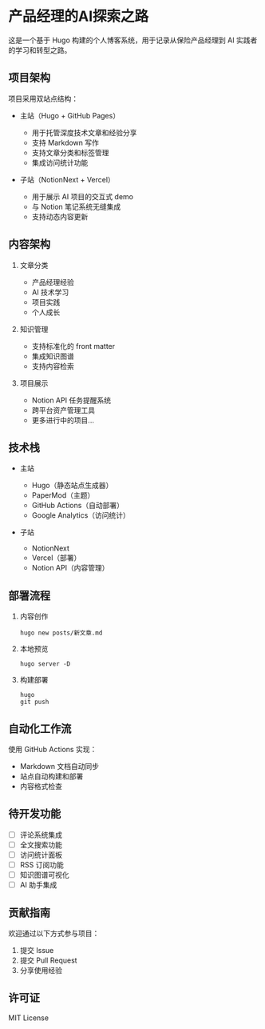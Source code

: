 # 产品经理的AI探索之路

这是一个基于 Hugo 构建的个人博客系统，用于记录从保险产品经理到 AI 实践者的学习和转型之路。

## 项目架构

项目采用双站点结构：

- 主站（Hugo + GitHub Pages）
  - 用于托管深度技术文章和经验分享
  - 支持 Markdown 写作
  - 支持文章分类和标签管理
  - 集成访问统计功能

- 子站（NotionNext + Vercel）
  - 用于展示 AI 项目的交互式 demo
  - 与 Notion 笔记系统无缝集成
  - 支持动态内容更新

## 内容架构

1. 文章分类
   - 产品经理经验
   - AI 技术学习
   - 项目实践
   - 个人成长

2. 知识管理
   - 支持标准化的 front matter
   - 集成知识图谱
   - 支持内容检索

3. 项目展示
   - Notion API 任务提醒系统
   - 跨平台资产管理工具
   - 更多进行中的项目...

## 技术栈

- 主站
  - Hugo（静态站点生成器）
  - PaperMod（主题）
  - GitHub Actions（自动部署）
  - Google Analytics（访问统计）

- 子站
  - NotionNext
  - Vercel（部署）
  - Notion API（内容管理）

## 部署流程

1. 内容创作
   ```
   hugo new posts/新文章.md
   ```

2. 本地预览
   ```
   hugo server -D
   ```

3. 构建部署
   ```
   hugo
   git push
   ```

## 自动化工作流

使用 GitHub Actions 实现：
- Markdown 文档自动同步
- 站点自动构建和部署
- 内容格式检查

## 待开发功能

- [ ] 评论系统集成
- [ ] 全文搜索功能
- [ ] 访问统计面板
- [ ] RSS 订阅功能
- [ ] 知识图谱可视化
- [ ] AI 助手集成

## 贡献指南

欢迎通过以下方式参与项目：
1. 提交 Issue
2. 提交 Pull Request
3. 分享使用经验

## 许可证

MIT License

